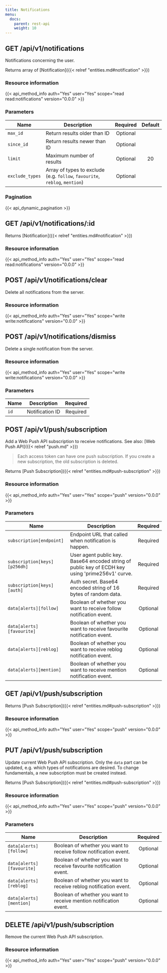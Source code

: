 ```yaml
---
title: Notifications
menu:
  docs:
    parent: rest-api
    weight: 10
---
```


## GET /api/v1/notifications

Notifications concerning the user.

Returns array of [Notification]({{< relref "entities.md#notification" >}})

### Resource information

{{< api_method_info auth="Yes" user="Yes" scope="read read:notifications" version="0.0.0" >}}

### Parameters

|Name|Description|Required|Default|
|----|-----------|:------:|:-----:|
| `max_id` | Return results older than ID | Optional ||
| `since_id` | Return results newer than ID | Optional ||
| `limit` | Maximum number of results | Optional | 20 |
| `exclude_types` | Array of types to exclude (e.g. `follow`, `favourite`, `reblog`, `mention`) | Optional ||

### Pagination

{{< api_dynamic_pagination >}}

## GET /api/v1/notifications/:id

Returns [Notification]({{< relref "entities.md#notification" >}})

### Resource information

{{< api_method_info auth="Yes" user="Yes" scope="read read:notifications" version="0.0.0" >}}

## POST /api/v1/notifications/clear

Delete all notifications from the server.

### Resource information

{{< api_method_info auth="Yes" user="Yes" scope="write write:notifications" version="0.0.0" >}}

## POST /api/v1/notifications/dismiss

Delete a single notification from the server.

### Resource information

{{< api_method_info auth="Yes" user="Yes" scope="write write:notifications" version="0.0.0" >}}

### Parameters

|Name|Description|Required|
|----|-----------|:------:|
| `id` | Notification ID | Required |

## POST /api/v1/push/subscription

Add a Web Push API subscription to receive notifications. See also: [Web Push API]({{< relref "push.md" >}})

> Each access token can have one push subscription. If you create a new subscription, the old subscription is deleted.

Returns [Push Subscription]({{< relref "entities.md#push-subscription" >}})

### Resource information

{{< api_method_info auth="Yes" user="Yes" scope="push" version="0.0.0" >}}

### Parameters

|Name|Description|Required|
|----|-----------|:------:|
| `subscription[endpoint]` | Endpoint URL that called when notification is happen. | Required |
| `subscription[keys][p256dh]` | User agent public key. Base64 encoded string of public key of ECDH key using 'prime256v1' curve. | Required |
| `subscription[keys][auth]` | Auth secret. Base64 encoded string of 16 bytes of random data. | Required |
| `data[alerts][follow]` | Boolean of whether you want to receive follow notification event. | Optional |
| `data[alerts][favourite]` | Boolean of whether you want to receive favourite notification event. | Optional |
| `data[alerts][reblog]` | Boolean of whether you want to receive reblog notification event. | Optional |
| `data[alerts][mention]` | Boolean of whether you want to receive mention notification event. | Optional |

## GET /api/v1/push/subscription

Returns [Push Subscription]({{< relref "entities.md#push-subscription" >}})

### Resource information

{{< api_method_info auth="Yes" user="Yes" scope="push" version="0.0.0" >}}

## PUT /api/v1/push/subscription

Update current Web Push API subscription. Only the `data` part can be updated, e.g. which types of notifications are desired. To change fundamentals, a new subscription must be created instead.

Returns [Push Subscription]({{< relref "entities.md#push-subscription" >}})

### Resource information

{{< api_method_info auth="Yes" user="Yes" scope="push" version="0.0.0" >}}

### Parameters

|Name|Description|Required|
|----|-----------|:------:|
| `data[alerts][follow]` | Boolean of whether you want to receive follow notification event. | Optional |
| `data[alerts][favourite]` | Boolean of whether you want to receive favourite notification event. | Optional |
| `data[alerts][reblog]` | Boolean of whether you want to receive reblog notification event. | Optional |
| `data[alerts][mention]` | Boolean of whether you want to receive mention notification event. | Optional |

## DELETE /api/v1/push/subscription

Remove the current Web Push API subscription.

### Resource information

{{< api_method_info auth="Yes" user="Yes" scope="push" version="0.0.0" >}}
